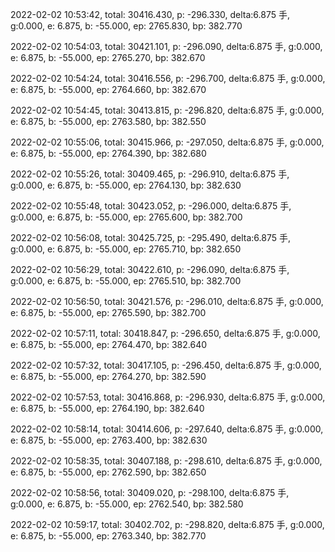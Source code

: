 2022-02-02 10:53:42, total: 30416.430, p: -296.330, delta:6.875 手, g:0.000, e: 6.875, b: -55.000, ep: 2765.830, bp: 382.770

2022-02-02 10:54:03, total: 30421.101, p: -296.090, delta:6.875 手, g:0.000, e: 6.875, b: -55.000, ep: 2765.270, bp: 382.670

2022-02-02 10:54:24, total: 30416.556, p: -296.700, delta:6.875 手, g:0.000, e: 6.875, b: -55.000, ep: 2764.660, bp: 382.670

2022-02-02 10:54:45, total: 30413.815, p: -296.820, delta:6.875 手, g:0.000, e: 6.875, b: -55.000, ep: 2763.580, bp: 382.550

2022-02-02 10:55:06, total: 30415.966, p: -297.050, delta:6.875 手, g:0.000, e: 6.875, b: -55.000, ep: 2764.390, bp: 382.680

2022-02-02 10:55:26, total: 30409.465, p: -296.910, delta:6.875 手, g:0.000, e: 6.875, b: -55.000, ep: 2764.130, bp: 382.630

2022-02-02 10:55:48, total: 30423.052, p: -296.000, delta:6.875 手, g:0.000, e: 6.875, b: -55.000, ep: 2765.600, bp: 382.700

2022-02-02 10:56:08, total: 30425.725, p: -295.490, delta:6.875 手, g:0.000, e: 6.875, b: -55.000, ep: 2765.710, bp: 382.650

2022-02-02 10:56:29, total: 30422.610, p: -296.090, delta:6.875 手, g:0.000, e: 6.875, b: -55.000, ep: 2765.510, bp: 382.700

2022-02-02 10:56:50, total: 30421.576, p: -296.010, delta:6.875 手, g:0.000, e: 6.875, b: -55.000, ep: 2765.590, bp: 382.700

2022-02-02 10:57:11, total: 30418.847, p: -296.650, delta:6.875 手, g:0.000, e: 6.875, b: -55.000, ep: 2764.470, bp: 382.640

2022-02-02 10:57:32, total: 30417.105, p: -296.450, delta:6.875 手, g:0.000, e: 6.875, b: -55.000, ep: 2764.270, bp: 382.590

2022-02-02 10:57:53, total: 30416.868, p: -296.930, delta:6.875 手, g:0.000, e: 6.875, b: -55.000, ep: 2764.190, bp: 382.640

2022-02-02 10:58:14, total: 30414.606, p: -297.640, delta:6.875 手, g:0.000, e: 6.875, b: -55.000, ep: 2763.400, bp: 382.630

2022-02-02 10:58:35, total: 30407.188, p: -298.610, delta:6.875 手, g:0.000, e: 6.875, b: -55.000, ep: 2762.590, bp: 382.650

2022-02-02 10:58:56, total: 30409.020, p: -298.100, delta:6.875 手, g:0.000, e: 6.875, b: -55.000, ep: 2762.540, bp: 382.580

2022-02-02 10:59:17, total: 30402.702, p: -298.820, delta:6.875 手, g:0.000, e: 6.875, b: -55.000, ep: 2763.340, bp: 382.770